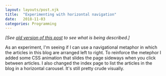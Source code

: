 ```yaml
---
layout: layouts/post.njk
title:  "Experimenting with horizontal navigation"
date:   2018-11-03
categories: Programming
---
```


*[See [old version of this post][5] to see what is being described.]*


As an experiment, I'm seeing if I can use a navigational metaphor
in which the articles in this blog are arranged left to right.  To
reinforce the metephor I added some CSS animation that slides the page
sideways when you click between articles. I also changed the index
page to list the articles in the blog in a horizontal carousel.  It's
still pretty crude visually.

[5]: /old/2018-11-03.html
